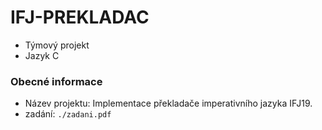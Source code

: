 # IFJ-PREKLADAC

* Týmový projekt
* Jazyk C
### Obecné informace
* Název projektu: Implementace překladače imperativního jazyka IFJ19.
* zadání: ```./zadani.pdf```

